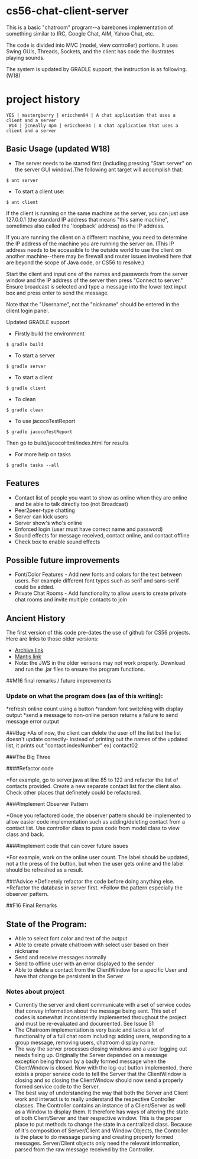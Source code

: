 # cs56-chat-client-server

This is a basic "chatroom" program--a barebones implementation of something similar to IRC, Google Chat, AIM, Yahoo Chat, etc.

The code is divided into MVC (model, view controller) portions. It uses Swing GUIs, Threads, Sockets, and the client has code the illustrates playing sounds.


The system is updated by GRADLE support, the instruction is as following.(W18)


project history
===============
```
YES | mastergberry | ericchen94 | A chat application that uses a client and a server
 W14 | jcneally 4pm | ericchen94 | A chat application that uses a client and a server
```

## Basic Usage (updated W18)

* The server needs to be started first (including pressing "Start server" on the server GUI window).The following ant target will accomplish that:
```
$ ant server
```
* To start a client use:   
```
$ ant client
```

If the client is running on the same machine as the server, you can just use 127.0.0.1 (the standard IP address that means "this same machine", sometimes also called the 'loopback' address) as the IP address.

If you are running the client on a different machine, you need to determine the IP address of the machine you are running the server on.   (This IP address needs to be accessible to the outside world to use the client on another machine--there may be firewall and router issues involved here that are beyond the scope of Java code, or CS56 to resolve.)

Start the client and input one of the names and passwords from the server window and the IP address of the server then press "Connect to server." Ensure broadcast is selected and type a message into the lower text input box and press enter to send the message.

Note that the "Username", not the "nickname" should be entered in the client login panel.

Updated GRADLE support  
* Firstly build the environment 
```
$ gradle build
```
* To start a server
```
$ gradle server
```
* To start a client
```
$ gradle client
```
* To clean
```
$ gradle clean
```
* To use jacocoTestReport
```
$ gradle jacocoTestReport
```
Then go to build/jacocoHtml/index.html for results

* For more help on tasks
```
$ gradle tasks --all
```
## Features
* Contact list of people you want to show as online when they are online and be able to talk directly too (not Broadcast)
* Peer2peer-type chatting
* Server can kick users
* Server show's who's online
* Enforced login (user must have correct name and password)
* Sound effects for message received, contact online, and contact offline
* Check box to enable sound effects

## Possible future improvements
* Font/Color Features - Add new fonts and colors for the text between users. For example different font types such as serif and sans-serif could be added. 
* Private Chat Rooms - Add functionality to allow users to create private chat rooms and invite multiple contacts to join


## Ancient History 

The first version of this code pre-dates the use of github for CS56 projects.   Here are links to those older versions:

* [Archive link](https://foo.cs.ucsb.edu/cs56/issues/0000838/)
* [Mantis link](https://foo.cs.ucsb.edu/56mantis/view.php?id=838)
* Note: the JWS in the older verisons may not work properly. Download and run the .jar files to ensure the program functions.

##M16 final remarks / future improvements

### Update on what the program does (as of this writing):
*refresh online count using a button
*random font switching with display output
*send a message to non-online person returns a failure to send message error output

###Bug
*As of now, the client can delete the user off the list but the list doesn't update correctly- instead of printing out the names of the updated list, it prints out "contact indexNumber" ex) contact02

###The Big Three

####Refactor code

*For example, go to server.java at line 85 to 122 and refactor the list of contacts provided. Create a new separate contact list for the client also. Check other places that definetely could be refactored.

####Implement Observer Pattern

*Once you refactored code, the observer pattern should be implemented to allow easier code implementation such as adding/deleting contact from a contact list. Use controller class to pass code from model class to view class and back.

####Implement code that can cover future issues

*For example, work on the online user count. The label should be updated, not a the press of the button, but when the user gets online and the label should be refreshed as a result.

###Advice
*Definetely refactor the code before doing anything else.
*Refactor the database in server first.
*Follow the pattern especially the observer pattern.

##F16 Final Remarks

## State of the Program:
* Able to select font color and text of the output
* Able to create private chatroom with select user based on their nickname
* Send and receive messages normally
* Send to offline user with an error displayed to the sender
* Able to delete a contact from the ClientWindow for a specific User and have that change be persistent in the Server


### Notes about project
* Currently the server and client communicate with a set of service codes that convey information about the message being sent. This set of codes is somewhat inconsistently implemented throughout the project and must be re-evaluated and documented. See Issue 51
* The Chatroom implementation is very basic and lacks a lot of functionality of a full chat room including: adding users, responding to a group message, removing users, chatroom display name.
* The way the server processes closing windows and a user logging out needs fixing up. Originally the Server depended on a message exception being thrown by a badly formed message when the ClientWindow is closed. Now with the log-out button implemented, there exists a proper service code to tell the Server that the ClientWindow is closing and so closing the ClientWindow should now send a properly formed service code to the Server.
* The best way of understanding the way that both the Server and Client work and interact is to really understand the respective Controller classes. The Controller contains an instance of a Client/Server as well as a Window to display them. It therefore has ways of altering the state of both Client/Server and their respective window. This is the proper place to put methods to change the state in a centralized class. Because of it's composition of Server/Client and Window Objects, the Controller is the place to do message parsing and creating properly formed messages. Server/Client objects only need the relevant information, parsed from the raw message received by the Controller.
